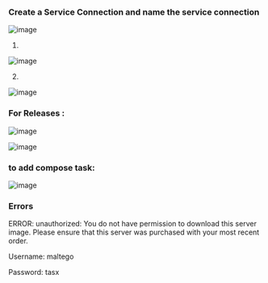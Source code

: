 








### Create a Service Connection  and name the service connection


![image](https://user-images.githubusercontent.com/33985509/130935456-495e88e9-dbdf-47dd-b45c-8193b45085f8.png)

1.

![image](https://user-images.githubusercontent.com/33985509/130935834-b99ec4c5-b1fb-41b3-bb78-446702e35290.png)

2.

![image](https://user-images.githubusercontent.com/33985509/130936093-76a095ee-dacd-4d0b-b028-702c2b18c36c.png)




### For Releases :

![image](https://user-images.githubusercontent.com/33985509/130936856-b179db4c-859c-4bd5-b621-cc78d7695e1a.png)


![image](https://user-images.githubusercontent.com/33985509/130936650-75965437-425e-42be-9f10-d4f18b8f371a.png)


### to add compose task:

![image](https://user-images.githubusercontent.com/33985509/130940979-e303295c-d0b2-44be-a1a0-f02b11c6f4bb.png)


### Errors

ERROR: unauthorized: You do not have permission to download this server image. Please ensure that this server was purchased with your most recent order.

Username: maltego

Password: tasx
